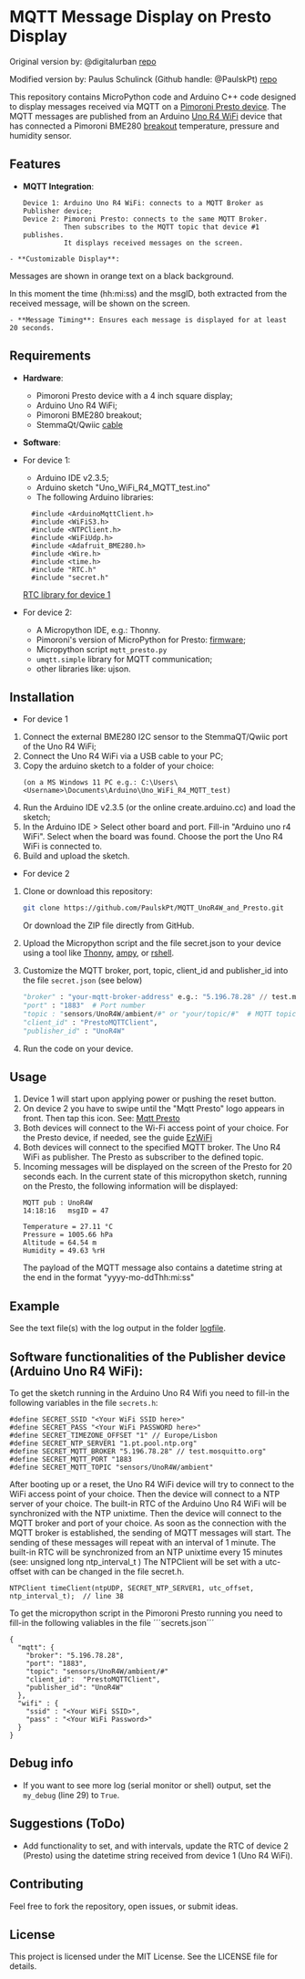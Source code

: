 
# MQTT Message Display on Presto Display

Original version by: @digitalurban [repo](https://github.com/digitalurban/Presto_MQTT_Display/blob/main/mqtt_presto.py)

Modified version by: Paulus Schulinck (Github handle: @PaulskPt) [repo](https://github.com/PaulskPt/MQTT_UnoR4W_and_Presto/tree/main)

This repository contains MicroPython code and Arduino C++ code designed to display messages received via MQTT on a [Pimoroni Presto device](https://shop.pimoroni.com/products/presto?variant=54894104019323).
The MQTT messages are published from an Arduino [Uno R4 WiFi](https://store.arduino.cc/products/uno-r4-wifi?srsltid=AfmBOoqFJln_4hqTS9kODV5BzuSx9C1apLP3kX2z5igzQhok9Gm-LYJ8)  device that has connected a Pimoroni BME280 [breakout](https://shop.pimoroni.com/products/bme280-breakout?variant=29420960677971) temperature, pressure and humidity sensor.


## Features

- **MQTT Integration**:
  ```
  Device 1: Arduino Uno R4 WiFi: connects to a MQTT Broker as Publisher device;
  Device 2: Pimoroni Presto: connects to the same MQTT Broker.
            Then subscribes to the MQTT topic that device #1 publishes.
            It displays received messages on the screen.
```
- **Customizable Display**:
```
Messages are shown in orange text on a black background.

In this moment the time (hh:mi:ss) and the msgID, both extracted from the received message, will be shown on the screen.
```
- **Message Timing**: Ensures each message is displayed for at least 20 seconds.
```
## Requirements

- **Hardware**:
  - Pimoroni Presto device with a 4 inch square display;
  - Arduino Uno R4 WiFi;
  - Pimoroni BME280 breakout;
  - StemmaQt/Qwiic [cable](https://www.adafruit.com/product/4210?srsltid=AfmBOop4XAzdxPfaLartPs8cdARyylU9Bc9dpsJzbvw9bjFX0x_Wen2O)

- **Software**:

- For device 1:
  - Arduino IDE v2.3.5;
  - Arduino sketch "Uno_WiFi_R4_MQTT_test.ino"
  - The following Arduino libraries:
  ```
    #include <ArduinoMqttClient.h>
    #include <WiFiS3.h>
    #include <NTPClient.h>
    #include <WiFiUdp.h>
    #include <Adafruit_BME280.h>
    #include <Wire.h>
    #include <time.h>
    #include "RTC.h"
    #include "secret.h"
  ``` 
  [RTC library for device 1](https://github.com/arduino/ArduinoCore-renesas/blob/main/libraries/RTC/examples/RTC_NTPSync/RTC_NTPSync.ino)

- For device 2:

  - A Micropython IDE, e.g.: Thonny.
  - Pimoroni's version of MicroPython for Presto: [firmware](https://github.com/pimoroni/presto/tree/main?tab=readme-ov-file#download-firmware);
  - Micropython script ```mqtt_presto.py```
  - `umqtt.simple` library for MQTT communication;
  - other libraries like: ujson.
  
## Installation

- For device 1
1. Connect the external BME280 I2C sensor to the StemmaQT/Qwiic port of the Uno R4 WiFi;
2. Connect the Uno R4 WiFi via a USB cable to your PC;
3. Copy the arduino sketch to a folder of your choice:
   ```
   (on a MS Windows 11 PC e.g.: C:\Users\<Username>\Documents\Arduino\Uno_WiFi_R4_MQTT_test)
   ```
5. Run the Arduino IDE v2.3.5 (or the online create.arduino.cc) and load the sketch;
6. In the Arduino IDE > Select other board and port. Fill-in "Arduino uno r4 WiFi". Select when the board was found. Choose the port the Uno R4 WiFi is connected to.
7. Build and upload the sketch.

- For device 2
1. Clone or download this repository:
   ```bash
   git clone https://github.com/PaulskPt/MQTT_UnoR4W_and_Presto.git
   ```
   Or download the ZIP file directly from GitHub.

2. Upload the Micropython script and the file secret.json to your device using a tool like [Thonny](https://thonny.org/), [ampy](https://github.com/scientifichackers/ampy), or [rshell](https://github.com/dhylands/rshell).

3. Customize the MQTT broker, port, topic, client_id and publisher_id into the file ```secret.json``` (see below)
   ```python
   "broker" : "your-mqtt-broker-address" e.g.: "5.196.78.28" // test.mosquitto.org
   "port" : "1883"  # Port number
   "topic : "sensors/UnoR4W/ambient/#" or "your/topic/#"  # MQTT topic. The topic has to be equal to the topic used in the Arduino R4 WiFi device.
   "client_id" : "PrestoMQTTClient",
   "publisher_id" : "UnoR4W"
   ```

4. Run the code on your device.

## Usage

1. Device 1 will start upon applying power or pushing the reset button.
2. On device 2 you have to swipe until the "Mqtt Presto" logo appears in front. Then tap this icon.
   See: [Mqtt Presto](https://imgur.com/a/xOUvd57)
3. Both devices will connect to the Wi-Fi access point of your choice. For the Presto device, if needed, see the guide [EzWiFi](https://github.com/pimoroni/presto/blob/main/docs/wifi.md)
4. Both devices will connect to the specified MQTT broker. The Uno R4 WiFi as publisher. The Presto as subscriber to the defined topic.
5. Incoming messages will be displayed on the screen of the Presto for 20 seconds each.
   In the current state of this micropython sketch, running on the Presto,
   the following information will be displayed:
   ```
   MQTT pub : UnoR4W
   14:18:16   msgID = 47

   Temperature = 27.11 °C
   Pressure = 1005.66 hPa
   Altitude = 64.54 m
   Humidity = 49.63 %rH
   ```
   The payload of the MQTT message also contains a datetime string at the end in the format "yyyy-mo-ddThh:mi:ss"

## Example

See the text file(s) with the log output in the folder [logfile](https://github.com/PaulskPt/MQTT_UnoR4W_and_Presto/blob/main/docs/2025-06-16_14h24_MQTT_test_Serial_Output.txt).

## Software functionalities of the Publisher device (Arduino Uno R4 WiFi):

To get the sketch running in the Arduino Uno R4 Wifi you need to fill-in the following variables in the file ```secrets.h```:

```
#define SECRET_SSID "<Your WiFi SSID here>"
#define SECRET_PASS "<Your WiFi PASSWORD here>"
#define SECRET_TIMEZONE_OFFSET "1" // Europe/Lisbon
#define SECRET_NTP_SERVER1 "1.pt.pool.ntp.org"
#define SECRET_MQTT_BROKER "5.196.78.28" // test.mosquitto.org"
#define SECRET_MQTT_PORT "1883
#define SECRET_MQTT_TOPIC "sensors/UnoR4W/ambient"

```

After booting up or a reset, the Uno R4 WiFi device will try to connect to the WiFi access point of your choice.
Then the device will connect to a NTP server of your choice. 
The built-in RTC of the Arduino Uno R4 WiFi will be synchronized with the NTP unixtime.
Then the device will connect to the MQTT broker and port of your choice.
As soon as the connection with the MQTT broker is established, the sending of MQTT messages will start.
The sending of these messages will repeat with an interval of 1 minute.
The built-in RTC will be synchronized from an NTP unixtime every 15 minutes (see: unsigned long ntp_interval_t )
The NTPClient will be set with a utc-offset with can be changed in the file secret.h.

```
NTPClient timeClient(ntpUDP, SECRET_NTP_SERVER1, utc_offset, ntp_interval_t);  // line 38
```

To get the micropython script in the Pimoroni Presto running you need to fill-in the following valiables in the file ´´´secrets.json´´´

```
{
  "mqtt": {
    "broker": "5.196.78.28",
    "port": "1883",
    "topic": "sensors/UnoR4W/ambient/#"
    "client_id":  "PrestoMQTTClient",
    "publisher_id": "UnoR4W"
  },
  "wifi" : {
    "ssid" : "<Your WiFi SSID>",
    "pass" : "<Your WiFi Password>"
  }
}
```
## Debug info
- If you want to see more log (serial monitor or shell) output, set the ```my_debug``` (line 29) to ```True```.

## Suggestions (ToDo)
- Add functionality to set, and with intervals, update the RTC of device 2 (Presto) using the datetime string received from device 1 (Uno R4 WiFi).

## Contributing

Feel free to fork the repository, open issues, or submit ideas.

## License

This project is licensed under the MIT License. See the LICENSE file for details.
